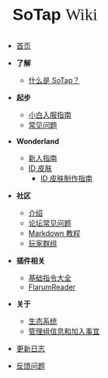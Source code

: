 <div class="no-selection" onclick="location.href='/'" style="font-size: 2rem; margin-left: 16px; margin-bottom: 32px; cursor: pointer;">
<span style="font-family: Poppins, sans-serif; font-weight: 700">SoTap</span> <span style="font-family: Georgia, serif; font-weight: 500">Wiki</span>
</div>

- [首页](index.md)

- **了解**
    - [什么是 SoTap？](introduction.md)
- **起步**
    - [小白入服指南](getting-started/preparation.md)
    - [常见问题](getting-started/faq.md)
- **Wonderland**
    - [新人指南](wonderland/start.md)
    - [ID 皮肤](wonderland/IDskin.md)
      - [ID 皮肤制作指南](wonderland/HowToMakeIDskin.md)
- **社区**
    - [介绍](forum/introduction.md)
    - [论坛常见问题](forum/faq.md)
    - [Markdown 教程](forum/markdown-tutorial.md)
    - [玩家群组](forum/groups.md)
- **插件相关**
    - [基础指令大全](plugins/basic-commands.md)
    - [FlarumReader](plugins/flarum-reader.md)
- **关于**
    - [生态系统](//sotap.org/ecosystem)
    - [管理组信息和加入事宜](about/management.md)
- [更新日志](https://github.com/sotapmc/SotapWiki/commits/v2)
- [反馈问题](https://github.com/sotapmc/SotapWiki/issues)

